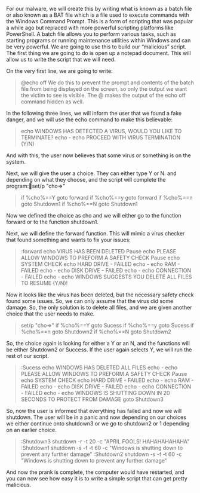 For our malware, we will create this by writing what is known as a batch file or also known as a BAT file which is a file used to execute commands with the Windows Command Prompt. This is a form of scripting that was popular a while ago but replaced with more powerful scripting platforms like PowerShell. A batch file allows you to perform various tasks, such as starting programs or running maintenance utilities within Windows and can be very powerful. We are going to use this to build our “malicious” script. The first thing we are going to do is open up a notepad document. This will allow us to write the script that we will need. 

On the very first line, we are going to write:
> @echo off
We do this to prevent the prompt and contents of the batch file from being displayed on the screen, so only the output we want the victim to see is visible. The @ makes the output of the echo off command hidden as well.

In the following three lines, we will inform the user that we found a fake danger, and we will use the echo command to make this believable:

> echo WINDOWS HAS DETECTED A VIRUS, WOULD YOU LIKE TO TERMINATE?
> echo -
> echo PROCEED WITH VIRUS TERMINATION (Y/N)

And with this, the user now believes that some virus or something is on the system. 

Next, we will give the user a choice. They can either type Y or N. and depending on what they choose, and the script will complete the program:set/p "cho=>"

> if %cho%==Y goto forward
> if %cho%==y goto forward
> if %cho%==n goto Shutdown1
> if %cho%==N goto Shutdown1

Now we defined the choice as cho and we will either go to the function forward or to the function shutdown1.

Next, we will define the forward function. This will mimic a virus checker that found something and wants to fix your issues: 

> :forward
> echo VIRUS HAS BEEN DELETED
> Pause
> echo PLEASE ALLOW WINDOWS TO PREFORM A SAFETY CHECK
> Pause
> echo SYSTEM CHECK
> echo HARD DRIVE - FAILED
> echo -
> echo RAM - FAILED
> echo -
> echo DISK DRIVE - FAILED
> echo -
> echo CONNECTION - FAILED
> echo -
> echo WINDOWS SUGGESTS YOU DELETE ALL FILES TO RESUME (Y/N)!

Now it looks like the virus has been deleted, but the necessary safety check found some issues. So, we can only assume that the virus did some damage. So, the only solution is to delete all files, and we are given another choice that the user needs to make. 

>set/p "cho=>"
>if %cho%==Y goto Sucess
>if %cho%==y goto Sucess
>if %cho%==n goto Shutdown2
>if %cho%==N goto Shutdown2

So, the choice again is looking for either a Y or an N, and the functions will be either Shutdown2 or Success. 
If the user again selects Y, we will run the rest of our script. 

> :Sucess
> echo WINDOWS HAS DELETED ALL FILES
> echo -
> echo PLEASE ALLOW WINDOWS TO PREFORM A SAFETY CHECK
> Pause
> echo SYSTEM CHECK
> echo HARD DRIVE - FAILED
> echo -
> echo RAM - FAILED
> echo -
> echo DISK DRIVE - FAILED
> echo -
> echo CONNECTION - FAILED
> echo -
> echo WINDOWS IS SHUTTING DOWN IN 20 SECONDS TO PROTECT FROM DAMAGE
> goto Shutdown3


So, now the user is informed that everything has failed and now we will shutdown. The user will be in a panic and now depending on our choices we either continue onto shutdown3 or we go to shutdown2 or 1 depending on an earlier choice. 

> :Shutdown3
> shutdown -r -t 20 -c "APRIL FOOLS! HAHAHAHAHAHA"
> :Shutdown1
> shutdown -s -f -t 60 -c "Windows is shutting down to prevent any further damage"
> :Shutdown2
> shutdown -s -f -t 60 -c "Windows is shutting down to prevent any further damage“

And now the prank is complete, the computer would have restarted, and you can now see how easy it is to write a simple script that can get pretty malicious. 

